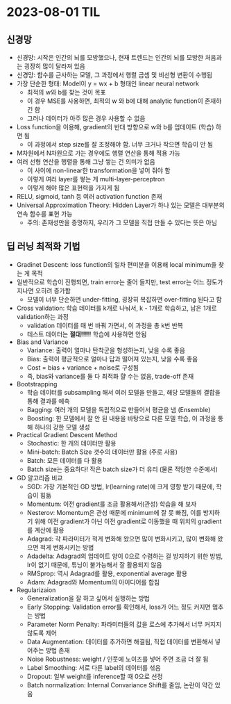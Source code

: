 # 2023-08-01 TIL

## 신경망

- 신경망: 시작은 인간의 뇌를 모방했으나, 현재 트렌드는 인간의 뇌를 모방한 처음과는 굉장히 많이 달라져 있음
- 신경망: 함수를 근사하는 모델, 그 과정에서 행렬 곱셈 및 비선형 변환이 수행됨
- 가장 단순한 형태: Model이 y = wx + b 형태인 linear neural network
  - 최적의 w와 b를 찾는 것이 목표
  - 이 경우 MSE를 사용하면, 최적의 w 와 b에 대해 analytic function이 존재하긴 함
  - 그러나 데이터가 아주 많은 경우 사용할 수 없음
- Loss function을 이용해, gradient의 반대 방향으로 w와 b를 업데이트 (학습) 하면 됨
  - 이 과정에서 step size를 잘 조정해야 함. 너무 크거나 작으면 학습이 안 됨
- M차원에서 N차원으로 가는 경우에도 행렬 연산을 통해 적용 가능
- 여러 선형 연산을 행렬을 통해 그냥 쌓는 건 의미가 없음
  - 이 사이에 non-linear한 transformation을 넣어 줘야 함
  - 이렇게 여러 layer를 쌓는 게 multi-layer-perceptron
  - 이렇게 해야 많은 표현력을 가지게 됨
- RELU, sigmoid, tanh 등 여러 activation function 존재
- Universal Approximation Theory: Hidden Layer가 하나 있는 모델은 대부분의 연속 함수를 표현 가능
  - 주의: 존재성만을 증명하지, 우리가 그 모델을 직접 만들 수 있다는 뜻은 아님

## 딥 러닝 최적화 기법

- Gradinet Descent: loss function의 일차 편미분을 이용해 local minimum을 찾는 게 목적
- 일반적으로 학습이 진행되면, train error는 줄어 들지만, test error는 어느 정도가 지나면 오히려 증가함
  - 모델이 너무 단순하면 under-fitting, 굉장히 복잡하면 over-fitting 된다고 함
- Cross validation: 학습 데이터를 k개로 나눠서, k - 1개로 학습하고, 남은 1개로 validation하는 과정
  - validation 데이터를 매 번 바꿔 가면서, 이 과정을 총 k번 반복
  - 테스트 데이터는 **절대!!!!!** 학습에 사용하면 안됨
- Bias and Variance
  - Variance: 출력이 얼마나 탄착군을 형성하는지, 낮을 수록 좋음
  - Bias: 출력이 평균적으로 얼마나 답과 떨어져 있는지, 낮을 수록 좋음
  - Cost = bias + variance + noise로 구성됨
  - 즉, bias와 variance를 둘 다 최적화 햘 수는 없음, trade-off 존재
- Bootstrapping
  - 학습 데이터를 subsampling 해서 여러 모델을 만들고, 해당 모델들의 결합을 통해 결과를 예측
  - Bagging: 여러 개의 모델을 독립적으로 만들어서 평균을 냄 (Ensemble)
  - Boosting: 한 모델에서 잘 안 된 내용을 바탕으로 다른 모델 학습, 이 과정을 통해 하나의 강한 모델 생성
- Practical Gradient Descent Method
  - Stochastic: 한 개의 데이터만 활용
  - Mini-batch: Batch Size 갯수의 데이터만 활용 (주로 사용)
  - Batch: 모든 데이터를 다 활용
  - Batch size는 중요하다! 작은 batch size가 더 유리 (물론 적당한 수준에서)
- GD 알고리즘 비교
  - SGD: 가장 기본적인 GD 방법, lr(learning rate)에 크게 영향 받기 때문에, 학습이 힘듦
  - Momentum: 이전 gradient를 조금 활용해서(관성) 학습을 해 보자
  - Nesterov: Momentum은 관성 때문에 minimum에 잘 못 빠짐, 이를 방지하기 위해 이전 gradient가 아닌 이전 gradient로 이동했을 때 위치의 gradient를 계산에 활용
  - Adagrad: 각 파라미터가 적게 변화해 왔으면 많이 변화시키고, 많이 변화해 왔으면 적게 변화시키는 방법
  - Adadelta: Adagrad의 업데이트 양이 0으로 수렴하는 걸 방지하기 위한 방법, lr이 없기 때문에, 튜닝이 불가능해서 잘 활용되지 않음
  - RMSprop: 역시 Adagrad를 활용, exponential average 활용
  - Adam: Adagrad와 Momentum의 아이디어를 합침
- Regularizaion
  - Generalization을 잘 하고 싶어서 실행하는 방법
  - Early Stopping: Validation error를 확인해서, loss가 어느 정도 커지면 멈추는 방법
  - Parameter Norm Penalty: 파라미터들의 값을 로스에 추가해서 너무 커지지 않도록 제어
  - Data Augmentation: 데이터를 추가하면 해결됨, 직접 데이터를 변환해서 넣어주는 방법 존재
  - Noise Robustness: weight / 인풋에 노이즈를 넣어 주면 조금 더 잘 됨
  - Label Smoothing: 서로 다른 label의 데이터를 섞음
  - Dropout: 일부 weight를 inference할 때 0으로 선정
  - Batch normalization: Internal Convariance Shift를 줄임, 논란이 약간 있음
